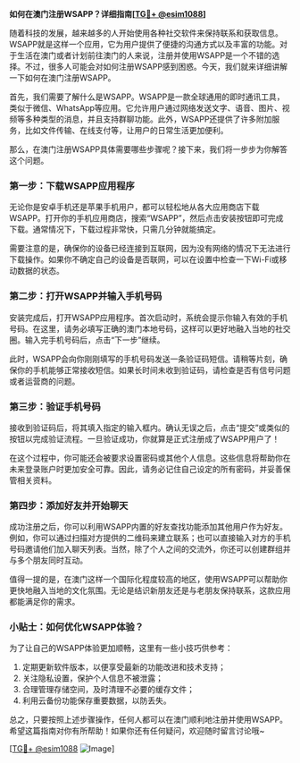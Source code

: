 **如何在澳门注册WSAPP？详细指南[[TG💪+ @esim1088](https://t.me/s/esim1088)]**

随着科技的发展，越来越多的人开始使用各种社交软件来保持联系和获取信息。WSAPP就是这样一个应用，它为用户提供了便捷的沟通方式以及丰富的功能。对于生活在澳门或者计划前往澳门的人来说，注册并使用WSAPP是一个不错的选择。不过，很多人可能会对如何注册WSAPP感到困惑。今天，我们就来详细讲解一下如何在澳门注册WSAPP。

首先，我们需要了解什么是WSAPP。WSAPP是一款全球通用的即时通讯工具，类似于微信、WhatsApp等应用。它允许用户通过网络发送文字、语音、图片、视频等多种类型的消息，并且支持群聊功能。此外，WSAPP还提供了许多附加服务，比如文件传输、在线支付等，让用户的日常生活更加便利。

那么，在澳门注册WSAPP具体需要哪些步骤呢？接下来，我们将一步步为你解答这个问题。

### 第一步：下载WSAPP应用程序

无论你是安卓手机还是苹果手机用户，都可以轻松地从各大应用商店下载WSAPP。打开你的手机应用商店，搜索“WSAPP”，然后点击安装按钮即可完成下载。通常情况下，下载过程非常快，只需几分钟就能搞定。

需要注意的是，确保你的设备已经连接到互联网，因为没有网络的情况下无法进行下载操作。如果你不确定自己的设备是否联网，可以在设置中检查一下Wi-Fi或移动数据的状态。

### 第二步：打开WSAPP并输入手机号码

安装完成后，打开WSAPP应用程序。首次启动时，系统会提示你输入有效的手机号码。在这里，请务必填写正确的澳门本地号码，这样可以更好地融入当地的社交圈。输入完手机号码后，点击“下一步”继续。

此时，WSAPP会向你刚刚填写的手机号码发送一条验证码短信。请稍等片刻，确保你的手机能够正常接收短信。如果长时间未收到验证码，请检查是否有信号问题或者运营商的问题。

### 第三步：验证手机号码

接收到验证码后，将其填入指定的输入框内。确认无误之后，点击“提交”或类似的按钮以完成验证流程。一旦验证成功，你就算是正式注册成了WSAPP用户了！

在这个过程中，你可能还会被要求设置密码或其他个人信息。这些信息将帮助你在未来登录账户时更加安全可靠。因此，请务必记住自己设定的所有密码，并妥善保管相关资料。

### 第四步：添加好友并开始聊天

成功注册之后，你可以利用WSAPP内置的好友查找功能添加其他用户作为好友。例如，你可以通过扫描对方提供的二维码来建立联系；也可以直接输入对方的手机号码邀请他们加入聊天列表。当然，除了个人之间的交流外，你还可以创建群组并与多个朋友同时互动。

值得一提的是，在澳门这样一个国际化程度较高的地区，使用WSAPP可以帮助你更快地融入当地的文化氛围。无论是结识新朋友还是与老朋友保持联系，这款应用都能满足你的需求。

### 小贴士：如何优化WSAPP体验？

为了让自己的WSAPP体验更加顺畅，这里有一些小技巧供参考：

1. 定期更新软件版本，以便享受最新的功能改进和技术支持；
2. 关注隐私设置，保护个人信息不被泄露；
3. 合理管理存储空间，及时清理不必要的缓存文件；
4. 利用云备份功能保存重要数据，以防丢失。

总之，只要按照上述步骤操作，任何人都可以在澳门顺利地注册并使用WSAPP。希望这篇指南对你有所帮助！如果你还有任何疑问，欢迎随时留言讨论哦~

[[TG💪+ @esim1088](https://t.me/s/esim1088) ![Image](https://i.postimg.cc/4NQfJmqS/Snipaste-2025-05-13-00-14-12.png)]